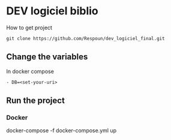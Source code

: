 # DEV logiciel biblio

How to get project

```
git clone https://github.com/Respoun/dev_logiciel_final.git
```
## Change the variables
In docker compose
```
- DB=<set-your-uri>
```

## Run the project

### Docker

docker-compose -f docker-compose.yml up
